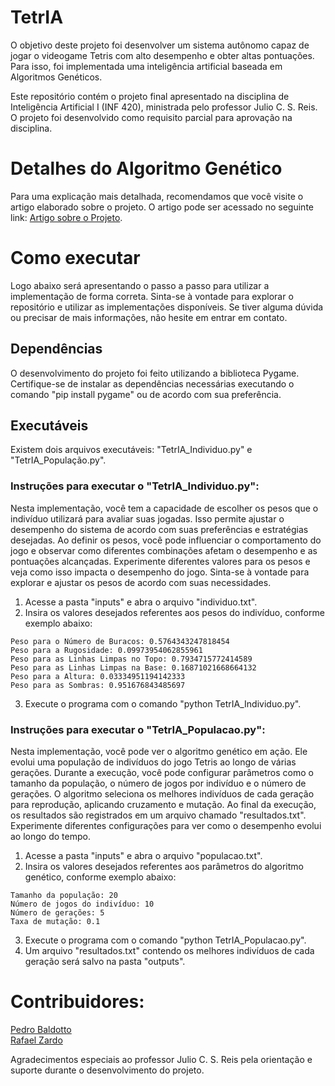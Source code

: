# TetrIA
O objetivo deste projeto foi desenvolver um sistema autônomo capaz de jogar o videogame Tetris com alto desempenho e obter altas pontuações. Para isso, foi implementada uma inteligência artificial baseada em Algoritmos Genéticos.

Este repositório contém o projeto final apresentado na disciplina de Inteligência Artificial I (INF 420), ministrada pelo professor Julio C. S. Reis. O projeto foi desenvolvido como requisito parcial para aprovação na disciplina.

# Detalhes do Algoritmo Genético
Para uma explicação mais detalhada, recomendamos que você visite o artigo elaborado sobre o projeto. O artigo pode ser acessado no seguinte link: [Artigo sobre o Projeto](https://github.com/rafazardo/TetrIA/blob/main/Desenvolvimento_de_um_sistema_de_inteligencia_artificial_para_obter_altas_pontuacoes_no_Tetris_utilizando_algoritmo_genetico.pdf).

# Como executar
Logo abaixo será apresentando o passo a passo para utilizar a implementação de forma correta. Sinta-se à vontade para explorar o repositório e utilizar as implementações disponíveis. Se tiver alguma dúvida ou precisar de mais informações, não hesite em entrar em contato.

## Dependências
O desenvolvimento do projeto foi feito utilizando a biblioteca Pygame. Certifique-se de instalar as dependências necessárias executando o comando "pip install pygame" ou de acordo com sua preferência.

## Executáveis
Existem dois arquivos executáveis: "TetrIA_Individuo.py" e "TetrIA_População.py".

### Instruções para executar o "TetrIA_Individuo.py":
Nesta implementação, você tem a capacidade de escolher os pesos que o indivíduo utilizará para avaliar suas jogadas. Isso permite ajustar o desempenho do sistema de acordo com suas preferências e estratégias desejadas. Ao definir os pesos, você pode influenciar o comportamento do jogo e observar como diferentes combinações afetam o desempenho e as pontuações alcançadas. Experimente diferentes valores para os pesos e veja como isso impacta o desempenho do jogo. Sinta-se à vontade para explorar e ajustar os pesos de acordo com suas necessidades.

1. Acesse a pasta "inputs" e abra o arquivo "individuo.txt".
2. Insira os valores desejados referentes aos pesos do indivíduo, conforme exemplo abaixo: <br>
```
Peso para o Número de Buracos: 0.5764343247818454
Peso para a Rugosidade: 0.09973954062855961
Peso para as Linhas Limpas no Topo: 0.7934715772414589
Peso para as Linhas Limpas na Base: 0.16871021668664132
Peso para a Altura: 0.03334951194142333
Peso para as Sombras: 0.951676843485697
```
3. Execute o programa com o comando "python TetrIA_Individuo.py".

### Instruções para executar o "TetrIA_Populacao.py":
Nesta implementação, você pode ver o algoritmo genético em ação. Ele evolui uma população de indivíduos do jogo Tetris ao longo de várias gerações. Durante a execução, você pode configurar parâmetros como o tamanho da população, o número de jogos por indivíduo e o número de gerações. O algoritmo seleciona os melhores indivíduos de cada geração para reprodução, aplicando cruzamento e mutação. Ao final da execução, os resultados são registrados em um arquivo chamado "resultados.txt". Experimente diferentes configurações para ver como o desempenho evolui ao longo do tempo.

1. Acesse a pasta "inputs" e abra o arquivo "populacao.txt".
2. Insira os valores desejados referentes aos parâmetros do algoritmo genético, conforme exemplo abaixo: <br>
```
Tamanho da população: 20
Número de jogos do indivíduo: 10
Número de gerações: 5
Taxa de mutação: 0.1
```
3. Execute o programa com o comando "python TetrIA_Populacao.py".
4. Um arquivo "resultados.txt" contendo os melhores indivíduos de cada geração será salvo na pasta "outputs".

# Contribuidores:

[Pedro Baldotto](https://github.com/PedroFiorio) <br>
[Rafael Zardo](https://github.com/rafazardo)

Agradecimentos especiais ao professor Julio C. S. Reis pela orientação e suporte durante o desenvolvimento do projeto.
